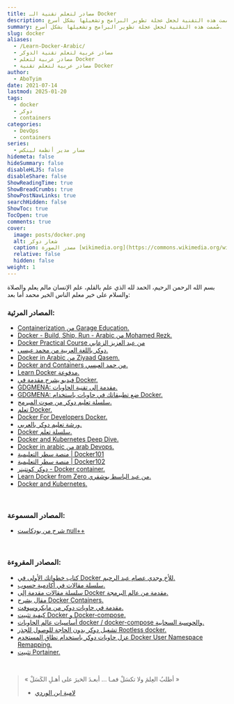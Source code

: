 ```yaml
---
title: مصادر لتعلم تقنية الـ Docker
description: صُممت هذه التقنية لجعل عجلة تطوير البرامج وتشغيلها بشكل أسرع.
summary: صُممت هذه التقنية لجعل عجلة تطوير البرامج وتشغيلها بشكل أسرع.
slug: docker
aliases:
  - /Learn-Docker-Arabic/
  - مصادر عربية لتعلم تقنية الدوكر
  - مصادر عربية لتعلم Docker
  - مصادر عربية لتعلم تقنية Docker
author:
  - AboTyim
date: 2021-07-14
lastmod: 2025-01-20
tags:
  - docker
  - دوكر
  - containers
categories:
  - DevOps
  - containers
series:
  - مسار مدير أنظمة لينكس
hidemeta: false
hideSummary: false
disableHLJS: false
disableShare: false
ShowReadingTime: true
ShowBreadCrumbs: true
ShowPostNavLinks: true
searchHidden: false
ShowToc: true
TocOpen: true
comments: true
cover:
  image: posts/docker.png
  alt: شعار دوكر
  caption: مصدر الصورة [wikimedia.org](https://commons.wikimedia.org/wiki/File:Docker_(container_engine)_logo.png)
  relative: false
  hidden: false
weight: 1
---
```




بسم الله الرحمن الرحيم، الحمد لله الذي علم بالقلم، علم الإنسان مالم يعلم والصلاة والسلام على خير معلم الناس الخير محمد أما بعد:



### المصادر المرئية:

- [Containerization من Garage Education.](https://www.youtube.com/playlist?list=PLxNoJq6k39G8zg-t26bV-JGLokr0mgNKk)
- [Docker - Build, Ship, Run - Arabic من Mohamed Rezk.](https://www.youtube.com/playlist?list=PLcWvtt1Kdxjdbz8JzGdR5wgsTfx9Mo4Ei)
- [Docker Practical Course من عبد العزيز الزعابي ](https://www.youtube.com/playlist?list=PLXgJ7cArk9uTER4dTdOxbryfx-cz6YkoA)
- [دوكر باللغة العربية من محمد عيسى.](https://www.youtube.com/playlist?list=PLMYF6NkLrdN-vRESJh6XOEaLudHS8chDC)
- [Docker in Arabic من Ziyaad Qasem.](https://www.youtube.com/watch?v=ZYVdPnqpdUc&list=PLCsn73jgrZ7fQOGpnb_KY3ackH9LUjFtC)
- [Docker and Containers من حمد العبسي.](https://www.youtube.com/playlist?list=PL_fM3hPRoGFalxKLBVQc1uASZH5BfbMRj)
- [Learn Docker مدفوعة.](https://www.udemy.com/course/docker-ar/)
- [فيديو يشرح مقدمة في Docker.](https://www.youtube.com/watch?v=nQ6tflsf0aU)
- [GDGMENA: مقدمة إلى تقنية الحاويات.](https://www.youtube.com/watch?v=wRl4Zzpcblk)
- [GDGMENA: ضع تطبيقاتك في حاويات باستخدام Docker.](https://www.youtube.com/watch?v=-N3Ob7hHUD4)
- [سلسلة تعليم دوكر من صوت المبرمج.](https://www.youtube.com/playlist?list=PL_vMoUyBr3srNzFgQXbAjcxMfb-JpRyIN)
- [تعلم Docker.](https://www.youtube.com/playlist?list=PLfDx4cQoUNOY76BQBReTszByDaUiOEhC7)
- [Docker For Developers Docker.](https://www.youtube.com/playlist?list=PLdYYj2XLw5Bmx7lN1flO4eXGGyieUkfBa)
- [ورشة تعليم دوكر بالعربي.](https://www.youtube.com/watch?v=oxRjGqjUXFA)
- [Docker سلسلة تعلم.](https://www.youtube.com/playlist?list=PLX1bW_GeBRhDkTf_jbdvBbkHs2LCWVeXZ)
- [Docker and Kubernetes Deep Dive.](https://www.youtube.com/playlist?list=PLDz4D4ch3hrP_HAqTQjPayqmRDv4mLTgN)
- [Docker in arabic من arab Devops.](https://www.youtube.com/playlist?list=PLRUBR7bRwCwHyFFxVwIpjkKlon2u_KM5V)
- [منصة سطر التعليمية | Docker101](https://satr.codes/course/RWuHfOReeA/view)
- [منصة سطر التعليمية | Docker102](https://satr.codes/course/sZvvvDJlNy/view)
- [دوكر كونتينر - Docker container.](https://www.youtube.com/playlist?list=PLs4DLoAA60YgWBrEu4v9mtIWUYYVsYNnC)
- [Learn Docker from Zero من عبد الباسط بوشقري.](https://www.youtube.com/playlist?list=PLnFytj01OW2hTyfcAibo-6DjMGzsiDEMH)
- [Docker and Kubernetes.](https://www.youtube.com/watch?v=PrusdhS2lmo)

<br>

### المصادر المسموعة:

- [شرح من بودكاست null++](https://nullplus.plus/episodes/episode5-docker-intro-quick-tips)

<br>

### المصادر المقروءة:

- [كتاب خطواتك الأولى في Docker للأخ وجدي عصام عبد الرحيم.](https://informatic-ar.com/%D8%AE%D8%B7%D9%88%D8%A7%D8%AA%D9%83-%D8%A7%D9%84%D8%A3%D9%88%D9%84%D9%89-%D9%81%D9%8A-%D8%AF%D9%88%D9%83%D8%B1/)
- [سلسلة مقالات في أكادمية حسوب.](https://academy.hsoub.com/devops/cloud-computing/docker/)
- [سلسلة مقالات مقدمة إلى Docker مقدمة من عالم البرمجة.](https://3alam.pro/3mmarg97/series/introduction-to-docker)
- [مقال يشرح Docker Containers.](https://www.r1sk.net/docker-containers/)
- [مقدمة في حاويات دوكر من مايكروسوفت.](https://docs.microsoft.com/ar-sa/learn/modules/intro-to-docker-containers/)
- [كيفية تثبيت Docker و Docker-compose.](https://discourse.aosus.org/t/topic/2223)
- [أساسيات عالم الحاويات docker / docker-compose والحوسبة السحابية.](https://discourse.aosus.org/t/topic/2332)
- [تشغيل دوكر بدون الحاجة للوصول للجذر Rootless docker.](https://discourse.aosus.org/t/topic/2228)
- [عزل حاويات دوكر باستخدام نطاق المستخدم Docker User Namespace Remapping.](https://discourse.aosus.org/t/topic/2253)
- [تثبيت Portainer.](https://discourse.aosus.org/t/topic/2346)

<br>

> « أطلبُ العِلمَ ولا تكسَلْ فمـا ... أبعـدَ الخيرَ على أهـلِ الكَسَلْ »
>
> * [لامية ابن الوردي](https://www.youtube.com/watch?v=CzGfuo-k6Q4)